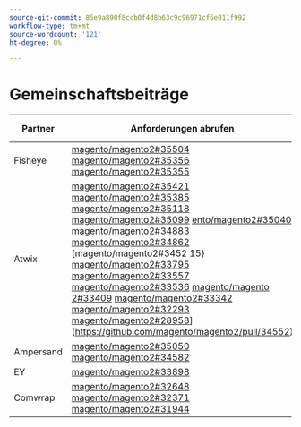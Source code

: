 ```yaml
---
source-git-commit: 85e9a890f8ccb0f4d8b63c9c96971cf6e011f992
workflow-type: tm+mt
source-wordcount: '121'
ht-degree: 0%

---
```

# Gemeinschaftsbeiträge

| Partner | Anforderungen abrufen | Verwandte GitHub-Probleme |
| ------- | ------- | ------- |
| Fisheye | [magento/magento2#35504](https://github.com/magento/magento2/pull/35504) [magento/magento2#35356](https://github.com/magento/magento2/pull/35356) [magento/magento2#35355](https://github.com/magento/magento2/pull/35355) | [magento/magento2#35505](https://github.com/magento/magento2/issues/35505) [magento/magento2#35587](https://github.com/magento/magento2/issues/35587) |
| Atwix | [magento/magento2#35421](https://github.com/magento/magento2/pull/35421) [magento/magento2#35385](https://github.com/magento/magento2/pull/35385) [magento/magento2#35118](https://github.com/magento/magento2/pull/35118) [magento/magento2#35099](https://github.com/magento/magento2/pull/35099) [ ento/magento2#35040](https://github.com/magento/magento2/pull/35040) [magento/magento2#34883](https://github.com/magento/magento2/pull/34883) [magento/magento2#34862](https://github.com/magento/magento2/pull/34862) [magento/magento2#3452 15} [magento/magento2#33795](https://github.com/magento/magento2/pull/33795) [magento/magento2#33557](https://github.com/magento/magento2/pull/33557) [magento/magento2#33536](https://github.com/magento/magento2/pull/33536) [magento/magento 2#33409](https://github.com/magento/magento2/pull/33409) [magento/magento2#33342](https://github.com/magento/magento2/pull/33342) [magento/magento2#32293](https://github.com/magento/magento2/pull/32293) [magento/magento2#28958](https://github.com/magento/magento2/pull/28958)](https://github.com/magento/magento2/pull/34552) | [magento/magento2#35386](https://github.com/magento/magento2/issues/35386) [magento/magento2#34631](https://github.com/magento/magento2/issues/34631) [magento/magento2#33692](https://github.com/magento/magento2/issues/33692) [magento/magento2#3344](https://github.com/magento/magento2/issues/33344) [ento/magento2#32378](https://github.com/magento/magento2/issues/32378) |
| Ampersand | [magento/magento2#35050](https://github.com/magento/magento2/pull/35050) [magento/magento2#34582](https://github.com/magento/magento2/pull/34582) | [magento/magento2#35180](https://github.com/magento/magento2/issues/35180) [magento/magento2#34988](https://github.com/magento/magento2/issues/34988) |
| EY | [magento/magento2#33898](https://github.com/magento/magento2/pull/33898) |  |
| Comwrap | [magento/magento2#32648](https://github.com/magento/magento2/pull/32648) [magento/magento2#32371](https://github.com/magento/magento2/pull/32371) [magento/magento2#31944](https://github.com/magento/magento2/pull/31944) | [magento/magento2#32649](https://github.com/magento/magento2/issues/32649) [magento/magento2#33767](https://github.com/magento/magento2/issues/33767) [magento/magento2#31947](https://github.com/magento/magento2/issues/31947) |